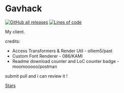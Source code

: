 # Gavhack

[![GitHub all releases](https://img.shields.io/github/downloads/gav06/gavhack/total?color=FF0000&style=flat-square)](https://github.com/gav06/gavhack/releases)
[![Lines of code](https://img.shields.io/tokei/lines/github/gav06/gavhack?color=FF0000&style=flat-square)](https://github.com/gav06/gavhack/tree/master/src/main/java/me/gavin)

My client.

credits: 

- Access Transformers & Render Util - olliem5/past
- Custom Font Renderer - 086/KAMI
- Readme download counter and LoC counter badge - moomooooo/postman


submit pull and i can review it !


[Stars](https://starchart.cc/Gav06/Gavhack.svg)
